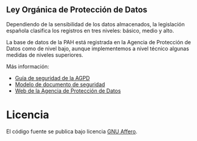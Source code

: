 Ley Orgánica de Protección de Datos
-----------------------------------

Dependiendo de la sensibilidad de los datos almacenados, la legislación española clasifica
los registros en tres niveles: básico, medio y alto.

La base de datos de la PAH está registrada en la Agencia de Protección de Datos 
como de nivel bajo, aunque implementemos a nivel técnico algunas medidas de niveles
superiores.

Más información:
*  [Guía de seguridad de la AGPD](GUIA_SEGURIDAD_2010.pdf?raw=true)
*  [Modelo de documento de seguridad](modelo_doc_seguridad.pdf?raw=true)
*  [Web de la Agencia de Protección de Datos](https://www.agpd.es/portalwebAGPD/canalresponsable/guia_documento/index-ides-idphp.php)

Licencia
========

El código fuente se publica bajo licencia [GNU Affero](http://es.wikipedia.org/wiki/GNU_Affero_General_Public_License).
